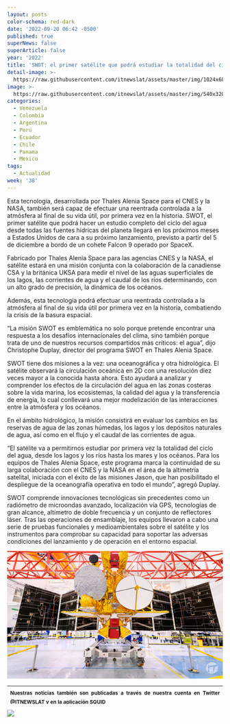 ```yaml
---
layout: posts
color-schema: red-dark
date: '2022-09-20 06:42 -0500'
published: true
superNews: false
superArticle: false
year: '2022'
title: 'SWOT: el primer satélite que podrá estudiar la totalidad del ciclo del agua'
detail-image: >-
  https://raw.githubusercontent.com/itnewslat/assets/master/img/1024x680/satelite-swot-g.jpg
image: >-
  https://raw.githubusercontent.com/itnewslat/assets/master/img/540x320/satelite-swot-p.jpg
categories:
  - Venezuela
  - Colombia
  - Argentina
  - Perú
  - Ecuador
  - Chile
  - Panama
  - Mexico
tags:
  - Actualidad
week: '38'
---
```

Esta tecnología, desarrollada por Thales Alenia Space para el CNES y la NASA, también será capaz de efectuar una reentrada controlada a la atmósfera al final de su vida útil, por primera vez en la historia.
SWOT, el primer satélite que podrá hacer un estudio completo del ciclo del agua desde todas las fuentes hídricas del planeta llegará en los próximos meses a Estados Unidos de cara a su próximo lanzamiento, previsto a partir del 5 de diciembre a bordo de un cohete Falcon 9 operado por SpaceX. 

Fabricado por Thales Alenia Space para las agencias CNES y la NASA, el satélite estará en una misión conjunta con la colaboración de la canadiense CSA y la británica UKSA para medir el nivel de las aguas superficiales de los lagos, las corrientes de agua y el caudal de los ríos determinando, con un alto grado de precisión, la dinámica de los océanos.

Además, esta tecnología podrá efectuar una reentrada controlada a la atmósfera al final de su vida útil por primera vez en la historia, combatiendo la crisis de la basura espacial.

“La misión SWOT es emblemática no solo porque pretende encontrar una respuesta a los desafíos internacionales del clima, sino también porque trata de uno de nuestros recursos compartidos más críticos: el agua”, dijo Christophe Duplay, director del programa SWOT en Thales Alenia Space. 

SWOT tiene dos misiones a la vez: una oceanográfica y otra hidrológica. El satélite observará la circulación oceánica en 2D con una resolución diez veces mayor a la conocida hasta ahora. Esto ayudará a analizar y comprender los efectos de la circulación del agua en las zonas costeras sobre la vida marina, los ecosistemas, la calidad del agua y la transferencia de energía, lo cual conllevará una mejor modelización de las interacciones entre la atmósfera y los océanos.

En el ámbito hidrológico, la misión consistirá en evaluar los cambios en las reservas de agua de las zonas húmedas, los lagos y los depósitos naturales de agua, así como en el flujo y el caudal de las corrientes de agua.

“El satélite va a permitirnos estudiar por primera vez la totalidad del ciclo del agua, desde los lagos y los ríos hasta los mares y los océanos. Para los equipos de Thales Alenia Space, este programa marca la continuidad de su larga colaboración con el CNES y la NASA en el área de la altimetría satelital, iniciada con el éxito de las misiones Jason, que han posibilitado el despliegue de la oceanografía operativa en todo el mundo”, agregó Duplay. 

SWOT comprende innovaciones tecnológicas sin precedentes como un radiómetro de microondas avanzado, localización vía GPS, tecnologías de gran alcance, altímetro de doble frecuencia y un conjunto de reflectores láser. Tras las operaciones de ensamblaje, los equipos llevaron a cabo una serie de pruebas funcionales y medioambientales sobre el satélite y los instrumentos para comprobar su capacidad para soportar las adversas condiciones del lanzamiento y de operación en el entorno espacial.

![](https://raw.githubusercontent.com/itnewslat/assets/master/img/540x320/satelite-swot-p.jpg)

<table style="height: 42px;" width="569">
<tbody>
<tr>
<td style="text-align: justify;"><sub><strong>Nuestras noticias también son publicadas a través de nuestra cuenta en Twitter <a href="https://twitter.com/itnewslat?lang=es">@ITNEWSLAT</a> y en la aplicación <a href="https://squidapp.co/en/">SQUID</a></strong></sub></td>
</tr>
</tbody>
</table>

<img src="https://tracker.metricool.com/c3po.jpg?hash=56f88a41e39ab42c063cc51676587a04"/>
